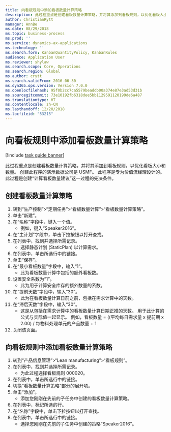 ```yaml
---
title: 向看板规则中添加看板数量计算策略
description: 此过程重点是创建看板数量计算策略，并将其添加到看板规则，以优化看板大小和数量。
author: ChristianRytt
manager: AnnBe
ms.date: 08/29/2018
ms.topic: business-process
ms.prod: ''
ms.service: dynamics-ax-applications
ms.technology: ''
ms.search.form: KanbanQuantityPolicy, KanbanRules
audience: Application User
ms.reviewer: shylaw
ms.search.scope: Core, Operations
ms.search.region: Global
ms.author: crytt
ms.search.validFrom: 2016-06-30
ms.dyn365.ops.version: Version 7.0.0
ms.openlocfilehash: 95f0b2cc7ca5579beaddb00a374e87e3ad53d31b
ms.sourcegitcommit: 73e10192fb6318dee5bb1129591120199de6a487
ms.translationtype: HT
ms.contentlocale: zh-CN
ms.lasthandoff: 12/20/2018
ms.locfileid: "53215"
---
```

# <a name="add-a-kanban-quantity-calculation-policy-to-a-kanban-rule"></a>向看板规则中添加看板数量计算策略

[!include [task guide banner](../../includes/task-guide-banner.md)]

此过程重点是创建看板数量计算策略，并将其添加到看板规则，以优化看板大小和数量。 创建此程序的演示数据公司是 USMF。 此程序是专为价值流经理设计的。 此过程是创建“计算看板数量建议”这一过程的先决条件。 


## <a name="create-a-kanban-quantity-calculation-policy"></a>创建看板数量计算策略
1. 转到“生产控制”>“定期任务”>“看板数量计算”>“看板数量计算策略”。
2. 单击“新建”。
3. 在“名称”字段中，键入一个值。
    * 例如，键入“Speaker2016”。  
4. 在“主计划”字段中，单击下拉按钮以打开查找。
5. 在列表中，找到并选择所需记录。
    * 选择静态计划 (StaticPlan) 以计算需求。  
6. 在列表中，单击所选行中的链接。
7. 单击“保存”。
8. 在“最小看板数量”字段中，输入“1”。
    * 此为看板数量计算中包括的额外看板数。  
9. 设置安全系数为“1”。
    * 此为用于计算安全库存的额外数量的系数。  
10. 在“提前天数”字段中，输入“30”。
    * 此为在看板数量计算日前之前，包括在需求计算中的天数。  
11. 在“滞后天数”字段中，输入“30”。
    * 这是从包括在需求计算中的看板数量计算日期正推的天数。  用于此计算的公式与实际值一起显示。 例如，看板数量 = ((平均每日需求量 x 提前期 x 2.00) / 每物料处理单元的产品数量 + 1  
12. 关闭该页面。

## <a name="add-the-kanban-quantity-calculation-policy-to-a-kanban-rule"></a>向看板规则中添加看板数量计算策略
1. 转到“产品信息管理”>“Lean manufacturing”>“看板规则”。
2. 在列表中，找到并选择所需记录。
    * 为此过程选择看板规则 000020。  
3. 在列表中，单击所选行中的链接。
4. 切换“看板数量计算策略”部分的展开项。
5. 单击“添加”。
    * 添加您刚刚在先前的子任务中创建的看板数量计算策略。  
6. 在列表中，标记所选的行。
7. 在“名称”字段中，单击下拉按钮以打开查找。
8. 在列表中，单击所选行中的链接。
    * 选择您刚刚在先前的子任务中创建的策略“Speaker2016”。  

